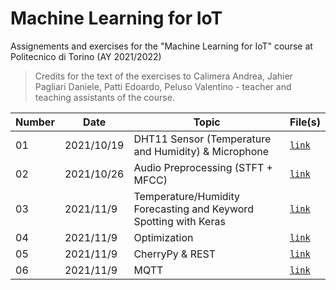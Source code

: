 # Machine Learning for IoT

Assignements and exercises for the "Machine Learning for IoT" course at Politecnico di Torino (AY 2021/2022)

> Credits for the text of the exercises to Calimera Andrea, Jahier Pagliari Daniele, Patti Edoardo, Peluso Valentino - teacher and teaching assistants of the course.

| Number  | Date | Topic  | File(s) |
| ------------- | ------------- | ------------- | ------------- |
| 01 | 2021/10/19 | DHT11 Sensor (Temperature and Humidity) & Microphone | [`link`](https://github.com/francescodisalvo05/polito-machine-learning-for-IoT/blob/main/Labs/Lab_01) |
| 02 | 2021/10/26 | Audio Preprocessing (STFT + MFCC) | [`link`](https://github.com/francescodisalvo05/polito-machine-learning-for-IoT/blob/main/Labs/Lab_02) |
| 03 | 2021/11/9 | Temperature/Humidity Forecasting and Keyword Spotting with Keras| [`link`](https://github.com/francescodisalvo05/polito-machine-learning-for-IoT/blob/main/Labs/Lab_03) |
| 04 | 2021/11/9 | Optimization | [`link`](https://github.com/francescodisalvo05/polito-machine-learning-for-IoT/blob/main/Labs/Lab_04) |
| 05 | 2021/11/9 | CherryPy & REST | [`link`](https://github.com/francescodisalvo05/polito-machine-learning-for-IoT/blob/main/Labs/Lab_05) |
| 06 | 2021/11/9 | MQTT | [`link`](https://github.com/francescodisalvo05/polito-machine-learning-for-IoT/blob/main/Labs/Lab_06) |



